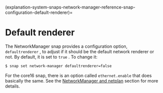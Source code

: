 (explanation-system-snaps-network-manager-reference-snap-configuration-default-renderer)=
# Default renderer


The NetworkManager snap provides a configuration option,  `defaultrenderer` , to adjust if it should be the default network renderer or not. By default, it is set to  `true` . To change it:

```bash
$ snap set network-manager defaultrenderer=false
```

For the core16 snap, there is an option called  `ethernet.enable`  that does basically the same. See the [NetworkManager and netplan](/explanation/system-snaps/network-manager/how-to-guides/networkmanager-and-netplan) section for more details.

